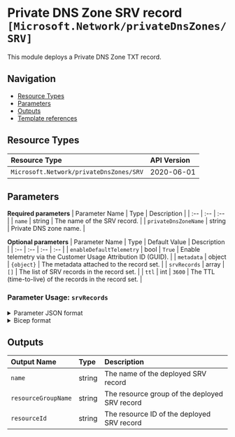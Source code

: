 # Private DNS Zone SRV record `[Microsoft.Network/privateDnsZones/SRV]`

This module deploys a Private DNS Zone TXT record.

## Navigation

- [Resource Types](#Resource-Types)
- [Parameters](#Parameters)
- [Outputs](#Outputs)
- [Template references](#Template-references)

## Resource Types

| Resource Type | API Version |
| :-- | :-- |
| `Microsoft.Network/privateDnsZones/SRV` | 2020-06-01 |

## Parameters

**Required parameters**
| Parameter Name | Type | Description |
| :-- | :-- | :-- |
| `name` | string | The name of the SRV record. |
| `privateDnsZoneName` | string | Private DNS zone name. |

**Optional parameters**
| Parameter Name | Type | Default Value | Description |
| :-- | :-- | :-- | :-- |
| `enableDefaultTelemetry` | bool | `True` | Enable telemetry via the Customer Usage Attribution ID (GUID). |
| `metadata` | object | `{object}` | The metadata attached to the record set. |
| `srvRecords` | array | `[]` | The list of SRV records in the record set. |
| `ttl` | int | `3600` | The TTL (time-to-live) of the records in the record set. |


### Parameter Usage: `srvRecords`

<details>

<summary>Parameter JSON format</summary>

```json
"srvRecords": {
    "value": [
      {
        "port": "int",
        "priority": "int",
        "target": "string",
        "weight": "int"
      }
    ]
}
```

</details>

<details>

<summary>Bicep format</summary>

```bicep
srvRecords: [
    {
        port: 'int'
        priority: 'int'
        target: 'string'
        weight: 'int'
    }
]
```

</details>
<p>

## Outputs

| Output Name | Type | Description |
| :-- | :-- | :-- |
| `name` | string | The name of the deployed SRV record |
| `resourceGroupName` | string | The resource group of the deployed SRV record |
| `resourceId` | string | The resource ID of the deployed SRV record |


